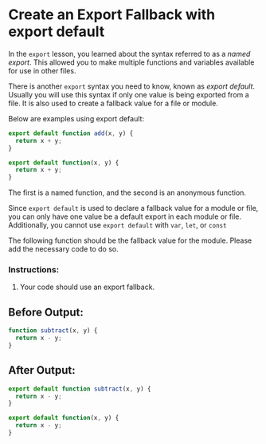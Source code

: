 # Create an Export Fallback with export default

In the `export` lesson, you learned about the syntax referred to as a _named export_. This allowed you to make multiple functions and variables available for use in other files.

There is another `export` syntax you need to know, known as _export default_. Usually you will use this syntax if only one value is being exported from a file. It is also used to create a fallback value for a file or module.

Below are examples using export default:

```javascript
export default function add(x, y) {
  return x + y;
}

export default function(x, y) {
  return x + y;
}
```

The first is a named function, and the second is an anonymous function.

Since `export default` is used to declare a fallback value for a module or file, you can only have one value be a default export in each module or file. Additionally, you cannot use `export default` with `var`, `let`, or `const`

The following function should be the fallback value for the module. Please add the necessary code to do so.

### Instructions:
1. Your code should use an export fallback.

## Before Output:
```javascript
function subtract(x, y) {
  return x - y;
}
```

## After Output:
```javascript
export default function subtract(x, y) {
  return x - y;
}

export default function(x, y) {
  return x - y;
}
```